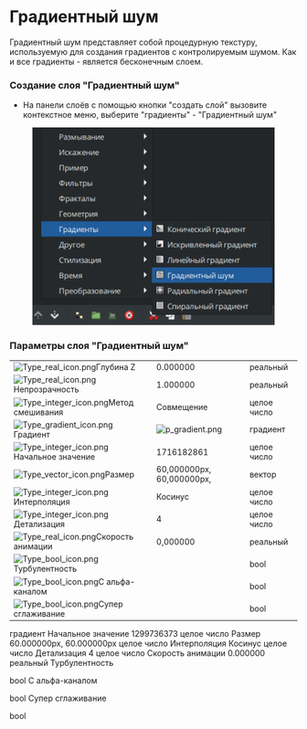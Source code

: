 # Градиентный шум

Градиентный шум представляет собой процедурную текстуру, используемую для создания градиентов с контролируемым шумом. Как и все градиенты - является бесконечным слоем.

### **Создание слоя "**Градиентный шум**"**

* На панели слоёв с помощью кнопки "создать слой" вызовите контекстное меню, выберите "градиенты" - "Градиентный шум"

<figure><img src="../.gitbook/assets/noise.png.PNG" alt=""><figcaption></figcaption></figure>

### Параметры слоя "Градиентный шум"



|                                                                                                                                                                                                                                                                         |                                                                                                                                                                                                                   |             |
| ----------------------------------------------------------------------------------------------------------------------------------------------------------------------------------------------------------------------------------------------------------------------- | ----------------------------------------------------------------------------------------------------------------------------------------------------------------------------------------------------------------- | ----------- |
| <img src="https://lh7-us.googleusercontent.com/IkJZ60VxAacpv0etwDbSmJM6xU-LoLksDMHK55QNoA7ee8S1uBf-kMHxrNst5egK7l1mYaLmKqNz98AI5G6k3E9FldZZ1s0xqU3OR1xLKJWxsmRd-tp6HHJynGr_JlJePMYDDHabgipmdkkO7Vp-oQA" alt="Type_real_icon.png" data-size="line">Глубина Z             | 0.000000                                                                                                                                                                                                          | реальный    |
| <img src="https://lh7-us.googleusercontent.com/IkJZ60VxAacpv0etwDbSmJM6xU-LoLksDMHK55QNoA7ee8S1uBf-kMHxrNst5egK7l1mYaLmKqNz98AI5G6k3E9FldZZ1s0xqU3OR1xLKJWxsmRd-tp6HHJynGr_JlJePMYDDHabgipmdkkO7Vp-oQA" alt="Type_real_icon.png" data-size="line">Непрозрачность        | 1.000000                                                                                                                                                                                                          | реальный    |
| <img src="https://lh7-us.googleusercontent.com/hkhDpfOIobglIj4pErNZvR9GKudn56uYi0qK1r67jC-VUMZCHA9hATH9ibRFaC0HYTYXXH_JCwXIV1BlG7lxmKVpmmShgQSxqkFwSavXrCJkWbkQnnAU2DkTCIp-U0KKslM0rmJ-MLKgZ8kFWItC8Ng" alt="Type_integer_icon.png" data-size="line">Метод смешивания   | Совмещение                                                                                                                                                                                                        | целое число |
| <img src="https://lh7-us.googleusercontent.com/Boh6GESShOA6lLqe1EzvssW00oneHU2vLywN3EXBqnfOWyHigHuQiVC__9lszF6g_CRCayHK3RSGe1_XeLzpoVyC5eHc8kSQ8-BjHGmIzPACmuxqc7rBcBbnm6SlbKYeW2VFO_LDn-M08-7LxpCGV_M" alt="Type_gradient_icon.png" data-size="line">Градиент          | ![p\_gradient.png](https://lh7-us.googleusercontent.com/5O-cYdhTlPqm7AOFra3xPfxz5XNoJ3hjmS-RMEAPdY1sC1ru-vy2OJFYpIcShTi4TGyKt\_4ywDNuqmGN0MRR0D1dfWOXYr1zlP1YFBr4mdkLZtG-24q2Bz7CQTmhg5X4q2A6nXI0kN3VNDg4PMbPDNc) | градиент    |
| <img src="https://lh7-us.googleusercontent.com/hkhDpfOIobglIj4pErNZvR9GKudn56uYi0qK1r67jC-VUMZCHA9hATH9ibRFaC0HYTYXXH_JCwXIV1BlG7lxmKVpmmShgQSxqkFwSavXrCJkWbkQnnAU2DkTCIp-U0KKslM0rmJ-MLKgZ8kFWItC8Ng" alt="Type_integer_icon.png" data-size="line">Начальное значение | 1716182861                                                                                                                                                                                                        | целое число |
| <img src="https://lh7-us.googleusercontent.com/yx2sSAYUQ40oUplJGEqzRrRtPV2I9hfnA2AhphjNuWYR1W_6cC5jG8jgDgLjCXxWyJRv6YAfQczflgtEUjTnlpJvaNamHzHXESzpJlaWZ_FrJzr6_yLpYeIgHmEFDjlNqO04eXt6dbzvjAQweXUF5Aw" alt="Type_vector_icon.png" data-size="line">Размер              | 60,000000px, 60,000000px,                                                                                                                                                                                         | вектор      |
| <img src="https://lh7-us.googleusercontent.com/hkhDpfOIobglIj4pErNZvR9GKudn56uYi0qK1r67jC-VUMZCHA9hATH9ibRFaC0HYTYXXH_JCwXIV1BlG7lxmKVpmmShgQSxqkFwSavXrCJkWbkQnnAU2DkTCIp-U0KKslM0rmJ-MLKgZ8kFWItC8Ng" alt="Type_integer_icon.png" data-size="line">Интерполяция       | Косинус                                                                                                                                                                                                           | целое число |
| <img src="https://lh7-us.googleusercontent.com/hkhDpfOIobglIj4pErNZvR9GKudn56uYi0qK1r67jC-VUMZCHA9hATH9ibRFaC0HYTYXXH_JCwXIV1BlG7lxmKVpmmShgQSxqkFwSavXrCJkWbkQnnAU2DkTCIp-U0KKslM0rmJ-MLKgZ8kFWItC8Ng" alt="Type_integer_icon.png" data-size="line">Детализация        | 4                                                                                                                                                                                                                 | целое число |
| <img src="https://lh7-us.googleusercontent.com/IkJZ60VxAacpv0etwDbSmJM6xU-LoLksDMHK55QNoA7ee8S1uBf-kMHxrNst5egK7l1mYaLmKqNz98AI5G6k3E9FldZZ1s0xqU3OR1xLKJWxsmRd-tp6HHJynGr_JlJePMYDDHabgipmdkkO7Vp-oQA" alt="Type_real_icon.png" data-size="line">Скорость анимации     | 0,000000                                                                                                                                                                                                          | реальный    |
| <img src="https://lh7-us.googleusercontent.com/QfBXcizVrsX9auonFAfCQJslcANj2IpEizANGsSSMr15VJnjHuEh3xM9Gp3Ge9YJXhx5aJ3EnUu1xPoGSiQLn8AP7bCeuiT9JzKBnuNWkGT2p_p-hbYXHAT3xOczfwtSfvyvwai_L1XyRxarbGTp2wg" alt="Type_bool_icon.png" data-size="line">Турбулентность        |                                                                                                                                                                                                                   | bool        |
| <img src="https://lh7-us.googleusercontent.com/QfBXcizVrsX9auonFAfCQJslcANj2IpEizANGsSSMr15VJnjHuEh3xM9Gp3Ge9YJXhx5aJ3EnUu1xPoGSiQLn8AP7bCeuiT9JzKBnuNWkGT2p_p-hbYXHAT3xOczfwtSfvyvwai_L1XyRxarbGTp2wg" alt="Type_bool_icon.png" data-size="line">С альфа-каналом       |                                                                                                                                                                                                                   | bool        |
| <img src="https://lh7-us.googleusercontent.com/QfBXcizVrsX9auonFAfCQJslcANj2IpEizANGsSSMr15VJnjHuEh3xM9Gp3Ge9YJXhx5aJ3EnUu1xPoGSiQLn8AP7bCeuiT9JzKBnuNWkGT2p_p-hbYXHAT3xOczfwtSfvyvwai_L1XyRxarbGTp2wg" alt="Type_bool_icon.png" data-size="line">Супер сглаживание     |                                                                                                                                                                                                                   | bool        |



градиент Начальное значение 1299736373 целое число Размер 60.000000px, 60.000000px целое число Интерполяция Косинус целое число Детализация 4 целое число Скорость анимации 0.000000 реальный Турбулентность

bool С альфа-каналом

bool Супер сглаживание

bool

